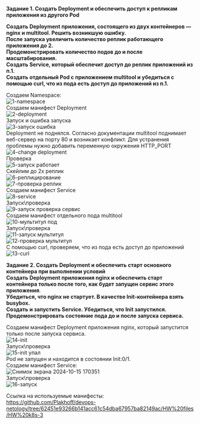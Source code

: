 **Задание 1. Создать Deployment и обеспечить доступ к репликам приложения из другого Pod** <br>

**Создать Deployment приложения, состоящего из двух контейнеров — nginx и multitool. Решить возникшую ошибку.** <br>
**После запуска увеличить количество реплик работающего приложения до 2.** <br>
**Продемонстрировать количество подов до и после масштабирования.** <br>
**Создать Service, который обеспечит доступ до реплик приложений из п.1.** <br>
**Создать отдельный Pod с приложением multitool и убедиться с помощью curl, что из пода есть доступ до приложений из п.1.** <br>

Создаем Namespace: <br>
![1-namespace](https://github.com/user-attachments/assets/bfabb850-23cc-4f22-851c-3bc600b9b619) <br>
Создаем манифест Deployment <br>
![2-deployment](https://github.com/user-attachments/assets/2fea08a4-9a7f-42b4-a5b7-366aeda17bf8) <br>
Запуск и ошибка запуска <br>
![3-запуск ошибка](https://github.com/user-attachments/assets/59d1ce11-1487-4a0c-97a5-17bd4fc443ab) <br>
Deployment не поднялся. Согласно документации multitool поднимает веб-сервер на порту 80 и возникает конфликт. Для устранения проблемы нужно добавить переменную окружения HTTP_PORT <br>
![4-change deployment](https://github.com/user-attachments/assets/834f9143-8daa-46e2-a348-c8963bf25cf5) <br>
Проверка <br>
![5-запуск работает](https://github.com/user-attachments/assets/619e4eb9-ac9d-4824-bd1a-aa4a1d1e7903) <br>
Скейлим до 2х реплик <br>
![6-реплицирование](https://github.com/user-attachments/assets/0b189207-0765-47f9-931f-6cb1a51fd43c) <br>
![7-проверка реплик](https://github.com/user-attachments/assets/fd3275c5-fa05-4bed-ae98-de078e19eb14) <br>
Создаем манифест Service <br>
![8-service](https://github.com/user-attachments/assets/7d6b7d62-63fc-4650-9c4f-5c49d2433cb2) <br>
Запуск\проверка <br>
![9-запуск проверка сервис](https://github.com/user-attachments/assets/d26d4816-3ed1-49ba-9de3-243e94e05125) <br>
Создаем манифест отдельного пода multitool <br>
![10-мультитул под](https://github.com/user-attachments/assets/3f53d745-7dc3-4bd2-9289-802caf2590f0) <br>
Запуск\проверка <br>
![11-запуск мультитул](https://github.com/user-attachments/assets/8243d57e-63b4-4119-9164-080bd4127457) <br>
![12-проверка мультитул](https://github.com/user-attachments/assets/3a08d366-f6d2-40ad-90fd-8189c509c639) <br>
С помощью curl, проверяем, что из пода есть доступ до приложений <br>
![13-curl](https://github.com/user-attachments/assets/488ba1a1-0acd-427b-8ef4-b951463dcbd7) <br>


**Задание 2. Создать Deployment и обеспечить старт основного контейнера при выполнении условий** <br>
**Создать Deployment приложения nginx и обеспечить старт контейнера только после того, как будет запущен сервис этого приложения**. <br>
**Убедиться, что nginx не стартует. В качестве Init-контейнера взять busybox.** <br>
**Создать и запустить Service. Убедиться, что Init запустился.** <br>
**Продемонстрировать состояние пода до и после запуска сервиса.** <br>

Создаем манифест Deployment приложения nginx, который запустится только после запуска сервиса. <br>
![14-init](https://github.com/user-attachments/assets/bb267b27-c517-4c8a-8e07-850b5b7684f8) <br>
Запуск\проверка <br>
![15-init упал](https://github.com/user-attachments/assets/085ace6f-f963-40cf-9e6a-e5b7d4c5ddec) <br>
Pod не запущен и находится в состоянии Init:0/1. <br>
Создаем манифест Service: <br>
![Снимок экрана 2024-10-15 170351](https://github.com/user-attachments/assets/5becbbc8-f16e-4d9f-8270-cafab2ec8693) <br>
Запуск\проверка <br>
![16-запуск](https://github.com/user-attachments/assets/112f4d10-06ae-40f4-a835-b8f51181a1e5) <br>


Ссылка на используемые манифесты: https://github.com/Plakhoff/devops-netology/tree/62451e93266b141acc61c54dba67957ba82149ac/HW%20files/HW%20k8s-3 <br>
